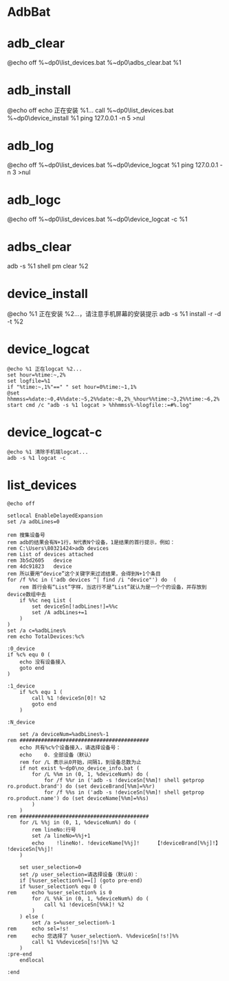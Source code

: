 # AdbBat

# adb_clear
@echo off
%~dp0\list_devices.bat %~dp0\adbs_clear.bat %1


# adb_install
@echo off
echo 正在安装 %1...
call %~dp0\list_devices.bat %~dp0\device_install %1
ping 127.0.0.1 -n 5 >nul


# adb_log
@echo off
%~dp0\list_devices.bat %~dp0\device_logcat %1
ping 127.0.0.1 -n 3 >nul


# adb_logc
@echo off
%~dp0\list_devices.bat %~dp0\device_logcat -c %1


# adbs_clear
adb -s %1 shell pm clear %2


# device_install
@echo %1 正在安装 %2...，请注意手机屏幕的安装提示
adb -s %1 install -r -d -t %2


# device_logcat
```
@echo %1 正在logcat %2...
set hour=%time:~,2%
set logfile=%1
if "%time:~,1%"==" " set hour=0%time:~1,1%
@set hhmmss=%date:~0,4%%date:~5,2%%date:~8,2%_%hour%%time:~3,2%%time:~6,2%
start cmd /c "adb -s %1 logcat > %hhmmss%-%logfile::=#%.log"
```


# device_logcat-c
```
@echo %1 清除手机端logcat...
adb -s %1 logcat -c
```


# list_devices
```
@echo off

setlocal EnableDelayedExpansion
set /a adbLines=0

rem 搜集设备号
rem adb的结果会有N+1行，N代表N个设备，1是结果的首行提示，例如：
rem C:\Users\80321424>adb devices
rem List of devices attached
rem 3b5d2605   device
rem 4dc91823   device
rem 所以要用“device”这个关键字来过滤结果，会得到N+1个条目
for /f %%c in ('adb devices ^| find /i "device"') do  (
	rem 首行会有“List”字样，当这行不是“List”就认为是一个个的设备，并存放到device数组中去
	if %%c neq List (
		set deviceSn[!adbLines!]=%%c
		set /A adbLines+=1
	)
)
set /a c=%adbLines%
rem echo TotalDevices:%c%

:0_device
if %c% equ 0 (
	echo 没有设备接入
	goto end
)

:1_device
	if %c% equ 1 (
		call %1 !deviceSn[0]! %2
		goto end
	)

:N_device

	set /a deviceNum=%adbLines%-1
rem ##########################################
	echo 共有%c%个设备接入，请选择设备号：
	echo    0. 全部设备（默认）
	rem for /L 表示从0开始，间隔1，到设备总数为止
	if not exist %~dp0\no_device_info.bat (
		for /L %%m in (0, 1, %deviceNum%) do (
			for /f %%r in ('adb -s !deviceSn[%%m]! shell getprop ro.product.brand') do (set deviceBrand[%%m]=%%r)
			for /f %%s in ('adb -s !deviceSn[%%m]! shell getprop ro.product.name') do (set deviceName[%%m]=%%s)
		)
	)
rem ##########################################
	for /L %%j in (0, 1, %deviceNum%) do (
		rem lineNo:行号
		set /a lineNo=%%j+1
		echo    !lineNo!. !deviceName[%%j]!    	【!deviceBrand[%%j]!】    		!deviceSn[%%j]!
	)
	
	set user_selection=0
	set /p user_selection=请选择设备（默认0）：
	if [%user_selection%]==[] (goto pre-end)
	if %user_selection% equ 0 (
rem		echo %user_selection% is 0
		for /L %%k in (0, 1, %deviceNum%) do (
			call %1 !deviceSn[%%k]! %2
		)
	) else (
		set /a s=%user_selection%-1
rem		echo sel=!s!
rem		echo 您选择了 %user_selection%. %%deviceSn[!s!]%%
		call %1 %%deviceSn[!s!]%% %2
	)
:pre-end
	endlocal

:end

```
